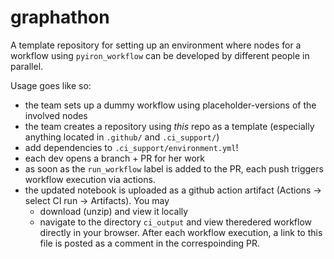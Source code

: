 # graphathon

A template repository for setting up an environment where nodes for a workflow using `pyiron_workflow` can be developed by different people in parallel.

Usage goes like so:
- the team sets up a dummy workflow using placeholder-versions of the involved nodes
- the team creates a repository using *this* repo as a template (especially anything located in `.github/` and `.ci_support/`)
- add dependencies to `.ci_support/environment.yml`!
- each dev opens a branch + PR for her work
- as soon as the `run_workflow` label is added to the PR, each push triggers workflow execution via actions.
- the updated notebook is uploaded as a github action artifact (Actions -> select CI run -> Artifacts). You may 
  - download (unzip) and view it locally
  - navigate to the directory `ci_output` and view theredered workflow directly in your browser. After each workflow execution, a link to this file is posted as a comment in the correspoinding PR.
